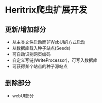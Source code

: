 # Heritrix爬虫扩展开发

## 更新/增加部分
+ 从主类文件启动而非WebUI的方式启动
+ 从数据库载入种子站点(Seeds)
+ 可自动识别网页编码
+ 自定义写链(WriteProcessor)，可写入数据库
+ 可获得某个站点的种子源站点

## 删除部分
+ webUI部分

